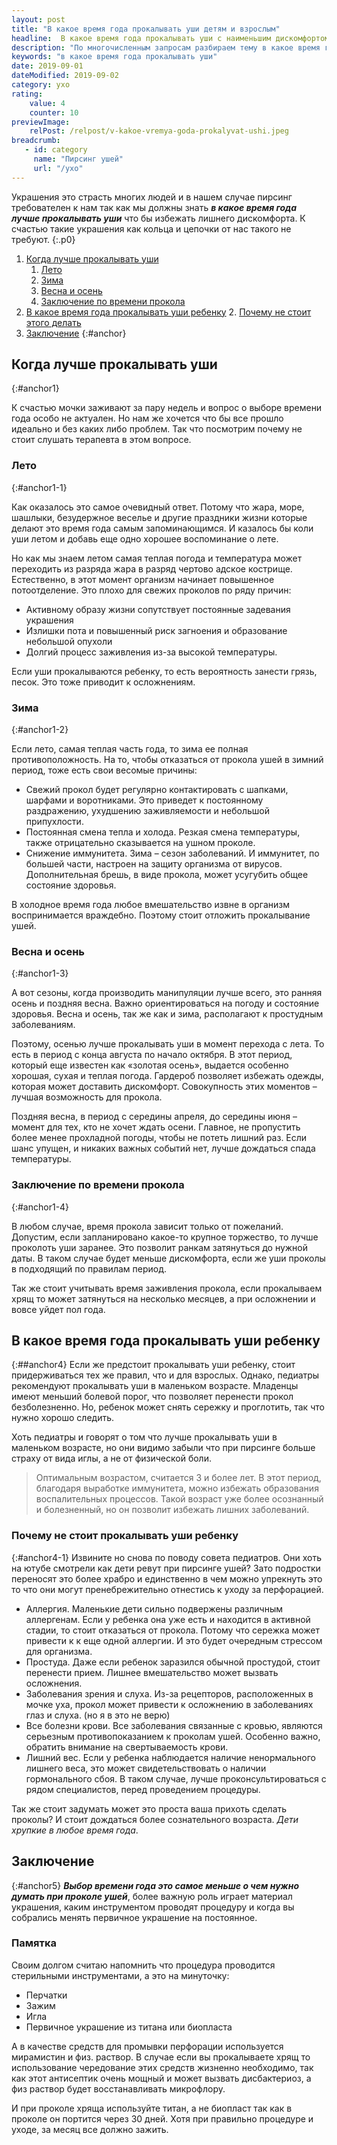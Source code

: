 ```yaml
---
layout: post
title: "В какое время года прокалывать уши детям и взрослым"
headline:  В какое время года прокалывать уши с наименьшим дискомфортом
description: "По многочисленным запросам разбираем тему в какое время года прокалывать уши детям и взрослым, а так же расскажем почему время года это самая маленькая проблема "
keywords: "в какое время года прокалывать уши"
date: 2019-09-01
dateModified: 2019-09-02
category: yxo
rating: 
    value: 4
    counter: 10
previewImage:
    relPost: /relpost/v-kakoe-vremya-goda-prokalyvat-ushi.jpeg
breadcrumb:
   - id: category
     name: "Пирсинг ушей"
     url: "/yxo"
---
```


Украшения это страсть многих людей и в нашем случае пирсинг требователен к нам так как мы должны знать ***в какое время года лучше прокалывать уши*** что бы избежать лишнего дискомфорта. К счастью такие украшения как кольца и цепочки от нас такого не требуют.
{:.p0}

1. [Когда лучше прокалывать уши](#anchor1)
    1. [Лето](#anchor1-1)
    1. [Зима](#anchor1-2)
    1. [Весна и осень](#anchor1-3)
    2. [Заключение по времени прокола](#anchor1-4)
2. [В какое время года прокалывать уши ребенку](#anchor4)
    2. [Почему не стоит этого делать](#anchor4-1)
2. [Заключение](#anchor5)
{:#anchor}

## Когда лучше прокалывать уши
{:#anchor1}

К счастью мочки заживают за пару недель и вопрос о выборе времени года особо не актуален. Но нам же хочется что бы все прошло идеально и без каких либо проблем. Так что посмотрим почему не стоит слушать терапевта в этом вопросе.

### Лето
{:#anchor1-1}

Как оказалось это самое очевидный ответ. Потому что жара, море, шашлыки, безудержное веселье и другие праздники жизни которые делают это время года самым запоминающимся. И казалось бы коли уши летом и добавь еще одно хорошее воспоминание о лете. 

Но как мы знаем летом самая теплая погода и температура может переходить из разряда жара в разряд чертово адское кострище. Естественно, в этот момент организм начинает повышенное потоотделение. Это плохо для свежих проколов по ряду причин:

- Активному образу жизни сопутствует постоянные задевания украшения
- Излишки пота и повышенный риск загноения и образование небольшой опухоли
- Долгий процесс заживления из-за высокой температуры.

Если уши прокалываются ребенку, то есть вероятность занести грязь, песок. Это тоже приводит к осложнениям.

### Зима
{:#anchor1-2}

Если лето, самая теплая часть года, то зима ее полная противоположность. На то, чтобы отказаться от прокола ушей в зимний период, тоже есть свои весомые причины:


- Свежий прокол будет регулярно контактировать с шапками, шарфами и воротниками. Это приведет к постоянному раздражению, ухудшению заживляемости и небольшой припухлости.
- Постоянная смена тепла и холода. Резкая смена температуры, также отрицательно сказывается на ушном проколе.
- Снижение иммунитета. Зима – сезон заболеваний. И иммунитет, по большей части, настроен на защиту организма от вирусов. Дополнительная брешь, в виде прокола, может усугубить общее состояние здоровья. 

В холодное время года любое вмешательство извне в организм воспринимается враждебно. Поэтому стоит отложить прокалывание ушей.

### Весна и осень
{:#anchor1-3}

А вот сезоны, когда производить манипуляции лучше всего, это ранняя осень и поздняя весна. Важно ориентироваться на погоду и состояние здоровья. Весна и осень, так же как и зима, располагают к простудным заболеваниям.

Поэтому, осенью лучше прокалывать уши в момент перехода с лета. То есть в период с конца августа по начало октября. В этот период, который еще известен как «золотая осень», выдается особенно хорошая, сухая и теплая погода. Гардероб позволяет избежать одежды, которая может доставить дискомфорт. Совокупность этих моментов – лучшая возможность для прокола.

Поздняя весна, в период с середины апреля, до середины июня – момент для тех, кто не хочет ждать осени. Главное, не пропустить более менее прохладной погоды, чтобы не потеть лишний раз. Если шанс упущен, и никаких важных событий нет, лучше дождаться спада температуры.

### Заключение по времени прокола
{:#anchor1-4}

В любом случае, время прокола зависит только от пожеланий. Допустим, если запланировано какое-то крупное торжество, то лучше проколоть уши заранее. Это позволит ранкам затянуться до нужной даты. В таком случае будет меньше дискомфорта, если же уши проколы в подходящий по правилам период.

Так же стоит учитывать время заживления прокола, если прокалываем хрящ то может затянуться на несколько месяцев, а при осложнении и вовсе уйдет пол года.

## В какое время года прокалывать уши ребенку
{:##anchor4}
Если же предстоит прокалывать уши ребенку, стоит придерживаться тех же правил, что и для взрослых. Однако, педиатры рекомендуют прокалывать уши в маленьком возрасте. Младенцы имеют меньший болевой порог, что позволяет перенести прокол безболезненно. Но, ребенок может снять сережку и проглотить, так что нужно хорошо следить.

Хоть педиатры и говорят о том что лучше прокалывать уши в маленьком возрасте, но они видимо забыли что при пирсинге больше страху от вида иглы, а не от физической боли. 

>Оптимальным возрастом, считается 3 и более лет. В этот период, благодаря выработке иммунитета, можно избежать образования воспалительных процессов. Такой возраст уже более осознанный и болезненный, но он позволит избежать лишних заболеваний.

### Почему не стоит прокалывать уши ребенку
{:#anchor4-1}
Извините но снова по поводу совета педиатров. Они хоть на ютубе смотрели как дети ревут при пирсинге ушей? Зато подростки переносят это более храбро и единственно в чем можно упрекнуть это то что они могут пренебрежительно отнестись к уходу за перфорацией.

- Аллергия. Маленькие дети сильно подвержены различным аллергенам. Если у ребенка она уже есть и находится в активной стадии, то стоит отказаться от прокола. Потому что сережка может привести к к еще одной аллергии. И это будет очередным стрессом для организма.
- Простуда. Даже если ребенок заразился обычной простудой, стоит перенести прием. Лишнее вмешательство может вызвать осложнения.
- Заболевания зрения и слуха. Из-за рецепторов, расположенных в мочке уха, прокол может привести к осложнению в заболеваниях глаз и слуха. (но я в это не верю)
- Все болезни крови. Все заболевания связанные с кровью, являются серьезным противопоказанием к проколам ушей. Особенно важно, обратить внимание на свертываемость крови.
- Лишний вес. Если у ребенка наблюдается наличие ненормального лишнего веса, это может свидетельствовать о наличии гормонального сбоя. В таком случае, лучше проконсультироваться с рядом специалистов, перед проведением процедуры.

Так же стоит задумать может это проста ваша прихоть сделать проколы? И стоит дождаться более сознательного возраста. *Дети хрупкие в любое время года*.

## Заключение
{:#anchor5}
***Выбор времени года это самое меньше о чем нужно думать при проколе ушей***, более важную роль играет материал украшения, каким инструментом проводят процедуру и когда вы собрались менять первичное украшение на постоянное.

### Памятка

Своим долгом считаю напомнить что процедура проводится стерильными инструментами, а это на минуточку:

- Перчатки
- Зажим
- Игла
- Первичное украшение из титана или биопласта

А в качестве средств для промывки перфорации используется мирамистин и физ. раствор. В случае если вы прокалываете хрящ то использование чередование этих средств жизненно необходимо, так как этот антисептик очень мощный и может вызвать дисбактериоз, а физ раствор будет восстанавливать микрофлору.

И при проколе хряща используйте титан, а не биопласт так как в проколе он портится через 30 дней. Хотя при правильно процедуре и уходе, за месяц все должно зажить. 
